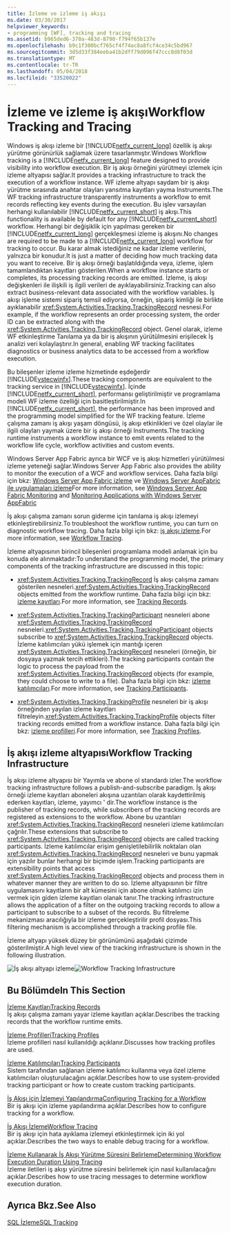 ```yaml
---
title: İzleme ve izleme iş akışı
ms.date: 03/30/2017
helpviewer_keywords:
- programming [WF], tracking and tracing
ms.assetid: b965ded6-370a-483d-8790-f794f65b137e
ms.openlocfilehash: b9c1f300bcf765cf4f74ac8a8fcf4ce34c5bd967
ms.sourcegitcommit: 3d5d33f384eeba41b2dff79d096f47ccc8d8f03d
ms.translationtype: MT
ms.contentlocale: tr-TR
ms.lasthandoff: 05/04/2018
ms.locfileid: "33520022"
---
```

# <a name="workflow-tracking-and-tracing"></a><span data-ttu-id="33dfd-102">İzleme ve izleme iş akışı</span><span class="sxs-lookup"><span data-stu-id="33dfd-102">Workflow Tracking and Tracing</span></span>
<span data-ttu-id="33dfd-103">Windows iş akışı izleme bir [!INCLUDE[netfx_current_long](../../../includes/netfx-current-long-md.md)] özellik iş akışı yürütme görünürlük sağlamak üzere tasarlanmıştır.</span><span class="sxs-lookup"><span data-stu-id="33dfd-103">Windows Workflow tracking is a [!INCLUDE[netfx_current_long](../../../includes/netfx-current-long-md.md)] feature designed to provide visibility into workflow execution.</span></span> <span data-ttu-id="33dfd-104">Bir iş akışı örneğini yürütmeyi izlemek için izleme altyapısı sağlar.</span><span class="sxs-lookup"><span data-stu-id="33dfd-104">It provides a tracking infrastructure to track the execution of a workflow instance.</span></span> <span data-ttu-id="33dfd-105">WF izleme altyapı saydam bir iş akışı yürütme sırasında anahtar olayları yansıtma kayıtları yayma Instruments.</span><span class="sxs-lookup"><span data-stu-id="33dfd-105">The WF tracking infrastructure transparently instruments a workflow to emit records reflecting key events during the execution.</span></span> <span data-ttu-id="33dfd-106">Bu işlev varsayılan herhangi kullanılabilir [!INCLUDE[netfx_current_short](../../../includes/netfx-current-short-md.md)] iş akışı.</span><span class="sxs-lookup"><span data-stu-id="33dfd-106">This functionality is available by default for any [!INCLUDE[netfx_current_short](../../../includes/netfx-current-short-md.md)] workflow.</span></span> <span data-ttu-id="33dfd-107">Herhangi bir değişiklik için yapılması gereken bir [!INCLUDE[netfx_current_long](../../../includes/netfx-current-long-md.md)] gerçekleşmesi izleme iş akışını.</span><span class="sxs-lookup"><span data-stu-id="33dfd-107">No changes are required to be made to a [!INCLUDE[netfx_current_long](../../../includes/netfx-current-long-md.md)] workflow for tracking to occur.</span></span> <span data-ttu-id="33dfd-108">Bu karar almak istediğiniz ne kadar izleme verilerini, yalnızca bir konudur.</span><span class="sxs-lookup"><span data-stu-id="33dfd-108">It is just a matter of deciding how much tracking data you want to receive.</span></span> <span data-ttu-id="33dfd-109">Bir iş akışı örneği başlatıldığında veya, izleme, işlem tamamlandıktan kayıtları gösterilen.</span><span class="sxs-lookup"><span data-stu-id="33dfd-109">When a workflow instance starts or completes, its processing tracking records are emitted.</span></span> <span data-ttu-id="33dfd-110">İzleme, iş akışı değişkenleri ile ilişkili iş ilgili verileri de ayıklayabilirsiniz.</span><span class="sxs-lookup"><span data-stu-id="33dfd-110">Tracking can also extract business-relevant data associated with the workflow variables.</span></span> <span data-ttu-id="33dfd-111">İş akışı işleme sistemi sipariş temsil ediyorsa, örneğin, sipariş kimliği ile birlikte ayıklanabilir <xref:System.Activities.Tracking.TrackingRecord> nesnesi.</span><span class="sxs-lookup"><span data-stu-id="33dfd-111">For example, if the workflow represents an order processing system, the order ID can be extracted along with the <xref:System.Activities.Tracking.TrackingRecord> object.</span></span> <span data-ttu-id="33dfd-112">Genel olarak, izleme WF etkinleştirme Tanılama ya da bir iş akışının yürütülmesini erişilecek İş analizi veri kolaylaştırır.</span><span class="sxs-lookup"><span data-stu-id="33dfd-112">In general, enabling WF tracking facilitates diagnostics or business analytics data to be accessed from a workflow execution.</span></span>  
  
 <span data-ttu-id="33dfd-113">Bu bileşenler izleme izleme hizmetinde eşdeğerdir [!INCLUDE[vstecwinfx](../../../includes/vstecwinfx-md.md)].</span><span class="sxs-lookup"><span data-stu-id="33dfd-113">These tracking components are equivalent to the tracking service in [!INCLUDE[vstecwinfx](../../../includes/vstecwinfx-md.md)].</span></span> <span data-ttu-id="33dfd-114">İçinde [!INCLUDE[netfx_current_short](../../../includes/netfx-current-short-md.md)], performansı geliştirilmiştir ve programlama modeli WF izleme özelliği için basitleştirilmiştir.</span><span class="sxs-lookup"><span data-stu-id="33dfd-114">In [!INCLUDE[netfx_current_short](../../../includes/netfx-current-short-md.md)], the performance has been improved and the programming model simplified for the WF tracking feature.</span></span> <span data-ttu-id="33dfd-115">İzleme çalışma zamanı iş akışı yaşam döngüsü, iş akışı etkinlikleri ve özel olaylar ile ilgili olayları yaymak üzere bir iş akışı örneği Instruments.</span><span class="sxs-lookup"><span data-stu-id="33dfd-115">The tracking runtime instruments a workflow instance to emit events related to the workflow life cycle, workflow activities and custom events.</span></span>  
  
 <span data-ttu-id="33dfd-116">Windows Server App Fabric ayrıca bir WCF ve iş akışı hizmetleri yürütülmesi izleme yeteneği sağlar.</span><span class="sxs-lookup"><span data-stu-id="33dfd-116">Windows Server App Fabric also provides the ability to monitor the execution of a WCF and workflow services.</span></span> <span data-ttu-id="33dfd-117">Daha fazla bilgi için bkz: [Windows Server App Fabric izleme](http://go.microsoft.com/fwlink/?LinkId=201273) ve [Windows Server AppFabric ile uygulamaları izleme](http://go.microsoft.com/fwlink/?LinkId=201287)</span><span class="sxs-lookup"><span data-stu-id="33dfd-117">For more information, see [Windows Server App Fabric Monitoring](http://go.microsoft.com/fwlink/?LinkId=201273) and [Monitoring Applications with Windows Server AppFabric](http://go.microsoft.com/fwlink/?LinkId=201287)</span></span>  
  
 <span data-ttu-id="33dfd-118">İş akışı çalışma zamanı sorun giderme için tanılama iş akışı izlemeyi etkinleştirebilirsiniz.</span><span class="sxs-lookup"><span data-stu-id="33dfd-118">To troubleshoot the workflow runtime, you can turn on diagnostic workflow tracing.</span></span> <span data-ttu-id="33dfd-119">Daha fazla bilgi için bkz: [iş akışı izleme](../../../docs/framework/windows-workflow-foundation/workflow-tracing.md).</span><span class="sxs-lookup"><span data-stu-id="33dfd-119">For more information, see [Workflow Tracing](../../../docs/framework/windows-workflow-foundation/workflow-tracing.md).</span></span>  
  
 <span data-ttu-id="33dfd-120">İzleme altyapısının birincil bileşenleri programlama modeli anlamak için bu konuda ele alınmaktadır:</span><span class="sxs-lookup"><span data-stu-id="33dfd-120">To understand the programming model, the primary components of the tracking infrastructure are discussed in this topic:</span></span>  
  
-   <span data-ttu-id="33dfd-121"><xref:System.Activities.Tracking.TrackingRecord> İş akışı çalışma zamanı gösterilen nesneleri.</span><span class="sxs-lookup"><span data-stu-id="33dfd-121"><xref:System.Activities.Tracking.TrackingRecord> objects emitted from the workflow runtime.</span></span> <span data-ttu-id="33dfd-122">Daha fazla bilgi için bkz: [izleme kayıtları](../../../docs/framework/windows-workflow-foundation/tracking-records.md).</span><span class="sxs-lookup"><span data-stu-id="33dfd-122">For more information, see [Tracking Records](../../../docs/framework/windows-workflow-foundation/tracking-records.md).</span></span>  
  
-   <span data-ttu-id="33dfd-123"><xref:System.Activities.Tracking.TrackingParticipant> nesneleri abone <xref:System.Activities.Tracking.TrackingRecord> nesneleri.</span><span class="sxs-lookup"><span data-stu-id="33dfd-123"><xref:System.Activities.Tracking.TrackingParticipant> objects subscribe to <xref:System.Activities.Tracking.TrackingRecord> objects.</span></span> <span data-ttu-id="33dfd-124">İzleme katılımcıları yükü işlemek için mantığı içeren <xref:System.Activities.Tracking.TrackingRecord> nesneleri (örneğin, bir dosyaya yazmak tercih ettikleri).</span><span class="sxs-lookup"><span data-stu-id="33dfd-124">The tracking participants contain the logic to process the payload from the <xref:System.Activities.Tracking.TrackingRecord> objects (for example, they could choose to write to a file).</span></span> <span data-ttu-id="33dfd-125">Daha fazla bilgi için bkz: [izleme katılımcıları](../../../docs/framework/windows-workflow-foundation/tracking-participants.md).</span><span class="sxs-lookup"><span data-stu-id="33dfd-125">For more information, see [Tracking Participants](../../../docs/framework/windows-workflow-foundation/tracking-participants.md).</span></span>  
  
-   <span data-ttu-id="33dfd-126"><xref:System.Activities.Tracking.TrackingProfile> nesneleri bir iş akışı örneğinden yayılan izleme kayıtları filtreleyin.</span><span class="sxs-lookup"><span data-stu-id="33dfd-126"><xref:System.Activities.Tracking.TrackingProfile> objects filter tracking records emitted from a workflow instance.</span></span> <span data-ttu-id="33dfd-127">Daha fazla bilgi için bkz: [izleme profilleri](../../../docs/framework/windows-workflow-foundation/tracking-profiles.md).</span><span class="sxs-lookup"><span data-stu-id="33dfd-127">For more information, see [Tracking Profiles](../../../docs/framework/windows-workflow-foundation/tracking-profiles.md).</span></span>  
  
## <a name="workflow-tracking-infrastructure"></a><span data-ttu-id="33dfd-128">İş akışı izleme altyapısı</span><span class="sxs-lookup"><span data-stu-id="33dfd-128">Workflow Tracking Infrastructure</span></span>  
 <span data-ttu-id="33dfd-129">İş akışı izleme altyapısı bir Yayımla ve abone ol standardı izler.</span><span class="sxs-lookup"><span data-stu-id="33dfd-129">The workflow tracking infrastructure follows a publish-and-subscribe paradigm.</span></span> <span data-ttu-id="33dfd-130">İş akışı örneği izleme kayıtları aboneleri akışına uzantıları olarak kaydettirilmiş ederken kayıtları, izleme, yayımcı ' dir.</span><span class="sxs-lookup"><span data-stu-id="33dfd-130">The workflow instance is the publisher of tracking records, while subscribers of the tracking records are registered as extensions to the workflow.</span></span> <span data-ttu-id="33dfd-131">Abone bu uzantıları <xref:System.Activities.Tracking.TrackingRecord> nesneleri izleme katılımcıları çağrılır.</span><span class="sxs-lookup"><span data-stu-id="33dfd-131">These extensions that subscribe to <xref:System.Activities.Tracking.TrackingRecord> objects are called tracking participants.</span></span> <span data-ttu-id="33dfd-132">İzleme katılımcılar erişim genişletilebilirlik noktaları olan <xref:System.Activities.Tracking.TrackingRecord> nesneleri ve bunu yapmak için yazılır bunlar herhangi bir biçimde işlem.</span><span class="sxs-lookup"><span data-stu-id="33dfd-132">Tracking participants are extensibility points that access <xref:System.Activities.Tracking.TrackingRecord> objects and process them in whatever manner they are written to do so.</span></span> <span data-ttu-id="33dfd-133">İzleme altyapısının bir filtre uygulamasını kayıtların bir alt kümesini için abone olmak katılımcı izin vermek için giden izleme kayıtları olanak tanır.</span><span class="sxs-lookup"><span data-stu-id="33dfd-133">The tracking infrastructure allows the application of a filter on the outgoing tracking records to allow a participant to subscribe to a subset of the records.</span></span> <span data-ttu-id="33dfd-134">Bu filtreleme mekanizması aracılığıyla bir izleme gerçekleştirilir profil dosyası.</span><span class="sxs-lookup"><span data-stu-id="33dfd-134">This filtering mechanism is accomplished through a tracking profile file.</span></span>  
  
 <span data-ttu-id="33dfd-135">İzleme altyapı yüksek düzey bir görünümünü aşağıdaki çizimde gösterilmiştir.</span><span class="sxs-lookup"><span data-stu-id="33dfd-135">A high level view of the tracking infrastructure is shown in the following illustration.</span></span>  
  
 <span data-ttu-id="33dfd-136">![İş akışı altyapı izleme](../../../docs/framework/windows-workflow-foundation/media/wv.gif "WV")</span><span class="sxs-lookup"><span data-stu-id="33dfd-136">![Workflow Tracking Infrastructure](../../../docs/framework/windows-workflow-foundation/media/wv.gif "WV")</span></span>  
  
## <a name="in-this-section"></a><span data-ttu-id="33dfd-137">Bu Bölümde</span><span class="sxs-lookup"><span data-stu-id="33dfd-137">In This Section</span></span>  
 [<span data-ttu-id="33dfd-138">İzleme Kayıtları</span><span class="sxs-lookup"><span data-stu-id="33dfd-138">Tracking Records</span></span>](../../../docs/framework/windows-workflow-foundation/tracking-records.md)  
 <span data-ttu-id="33dfd-139">İş akışı çalışma zamanı yayar izleme kayıtları açıklar.</span><span class="sxs-lookup"><span data-stu-id="33dfd-139">Describes the tracking records that the workflow runtime emits.</span></span>  
  
 [<span data-ttu-id="33dfd-140">İzleme Profilleri</span><span class="sxs-lookup"><span data-stu-id="33dfd-140">Tracking Profiles</span></span>](../../../docs/framework/windows-workflow-foundation/tracking-profiles.md)  
 <span data-ttu-id="33dfd-141">İzleme profilleri nasıl kullanıldığı açıklanır.</span><span class="sxs-lookup"><span data-stu-id="33dfd-141">Discusses how tracking profiles are used.</span></span>  
  
 [<span data-ttu-id="33dfd-142">İzleme Katılımcıları</span><span class="sxs-lookup"><span data-stu-id="33dfd-142">Tracking Participants</span></span>](../../../docs/framework/windows-workflow-foundation/tracking-participants.md)  
 <span data-ttu-id="33dfd-143">Sistem tarafından sağlanan izleme katılımcı kullanma veya özel izleme katılımcıları oluşturulacağını açıklar.</span><span class="sxs-lookup"><span data-stu-id="33dfd-143">Describes how to use system-provided tracking participant or how to create custom tracking participants.</span></span>  
  
 [<span data-ttu-id="33dfd-144">İş Akışı için İzlemeyi Yapılandırma</span><span class="sxs-lookup"><span data-stu-id="33dfd-144">Configuring Tracking for a Workflow</span></span>](../../../docs/framework/windows-workflow-foundation/configuring-tracking-for-a-workflow.md)  
 <span data-ttu-id="33dfd-145">Bir iş akışı için izleme yapılandırma açıklar.</span><span class="sxs-lookup"><span data-stu-id="33dfd-145">Describes how to configure tracking for a workflow.</span></span>  
  
 [<span data-ttu-id="33dfd-146">İş Akışı İzleme</span><span class="sxs-lookup"><span data-stu-id="33dfd-146">Workflow Tracing</span></span>](../../../docs/framework/windows-workflow-foundation/workflow-tracing.md)  
 <span data-ttu-id="33dfd-147">Bir iş akışı için hata ayıklama izlemeyi etkinleştirmek için iki yol açıklar.</span><span class="sxs-lookup"><span data-stu-id="33dfd-147">Describes the two ways to enable debug tracing for a workflow.</span></span>  
  
 [<span data-ttu-id="33dfd-148">İzleme Kullanarak İş Akışı Yürütme Süresini Belirleme</span><span class="sxs-lookup"><span data-stu-id="33dfd-148">Determining Workflow Execution Duration Using Tracing</span></span>](../../../docs/framework/windows-workflow-foundation/determining-workflow-execution-duration-using-tracing.md)  
 <span data-ttu-id="33dfd-149">İzleme iletileri iş akışı yürütme süresini belirlemek için nasıl kullanılacağını açıklar.</span><span class="sxs-lookup"><span data-stu-id="33dfd-149">Describes how to use tracing messages to determine workflow execution duration.</span></span>  
  
## <a name="see-also"></a><span data-ttu-id="33dfd-150">Ayrıca Bkz.</span><span class="sxs-lookup"><span data-stu-id="33dfd-150">See Also</span></span>  
 [<span data-ttu-id="33dfd-151">SQL İzleme</span><span class="sxs-lookup"><span data-stu-id="33dfd-151">SQL Tracking</span></span>](../../../docs/framework/windows-workflow-foundation/samples/sql-tracking.md)
